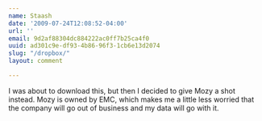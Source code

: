 ```yaml
---
name: Staash
date: '2009-07-24T12:08:52-04:00'
url: ''
email: 9d2af88304dc884222ac0ff7b25ca4f0
uuid: ad301c9e-df93-4b86-96f3-1cb6e13d2074
slug: "/dropbox/"
layout: comment

---
```


I was about to download this, but then I decided to give Mozy a shot instead. Mozy is owned by EMC, which makes me a little less worried that the company will go out of business and my data will go with it.
